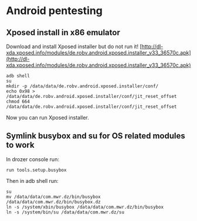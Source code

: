 # Android pentesting

## Xposed install in x86 emulator

Download and install Xposed installer but do not run it!
[http://dl-xda.xposed.info/modules/de.robv.android.xposed.installer_v33_36570c.apk](http://dl-xda.xposed.info/modules/de.robv.android.xposed.installer_v33_36570c.apk)

~~~
adb shell
su
mkdir -p /data/data/de.robv.android.xposed.installer/conf/
echo 0x98 > /data/data/de.robv.android.xposed.installer/conf/jit_reset_offset 
chmod 664 /data/data/de.robv.android.xposed.installer/conf/jit_reset_offset
~~~

Now you can run Xposed installer.

## Symlink busybox and su for OS related modules to work

In drozer console run:

~~~
run tools.setup.busybox
~~~

Then in adb shell run:

~~~
su
mv /data/data/com.mwr.dz/bin/busybox /data/data/com.mwr.dz/bin/busybox.dz
ln -s /system/xbin/busybox /data/data/com.mwr.dz/bin/busybox
ln -s /system/bin/su /data/data/com.mwr.dz/su
~~~